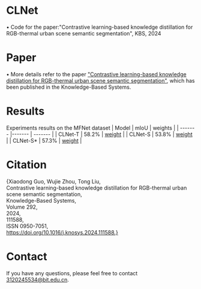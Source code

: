# CLNet
• Code for the paper:"Contrastive learning-based knowledge distillation for RGB-thermal urban scene semantic segmentation", KBS, 2024
# Paper
• More details refer to the paper ["Contrastive learning-based knowledge distillation for RGB-thermal urban scene semantic segmentation"](https://www.sciencedirect.com/science/article/pii/S0950705124002235?via%3Dihub), which has been published in the Knowledge-Based Systems.
# Results
Experiments results on the MFNet dataset
| Model | mIoU | weights |
| ------- |------- | ------- |
| CLNet-T | 58.2% | [weight](https://github.com/xiaodonguo/CLNet/releases/download/v1/CLNet-T.pth) |
| CLNet-S | 53.8% | [weight](https://github.com/xiaodonguo/CLNet/releases/download/v1/CLNet-S.pth) |
| CLNet-S* | 57.3% | [weight](https://github.com/xiaodonguo/CLNet/releases/download/v1/KD.pth) |
# Citation
{Xiaodong Guo, Wujie Zhou, Tong Liu,  
Contrastive learning-based knowledge distillation for RGB-thermal urban scene semantic segmentation,  
Knowledge-Based Systems,  
Volume 292,  
2024,  
111588,  
ISSN 0950-7051,  
https://doi.org/10.1016/j.knosys.2024.111588.}
# Contact
If you have any questions, please feel free to contact 3120245534@bit.edu.cn.


